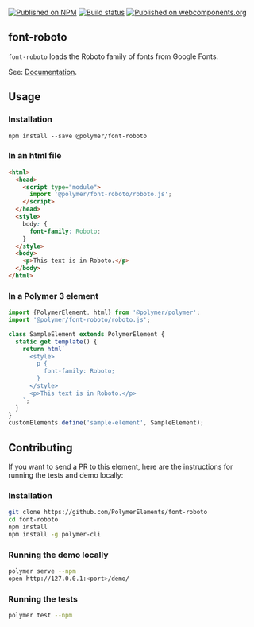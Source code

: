 [![Published on NPM](https://img.shields.io/npm/v/@polymer/font-roboto.svg)](https://www.npmjs.com/package/@polymer/paper-input)
[![Build status](https://travis-ci.org/PolymerElements/font-roboto.svg?branch=master)](https://travis-ci.org/PolymerElements/paper-input)
[![Published on webcomponents.org](https://img.shields.io/badge/webcomponents.org-published-blue.svg)](https://webcomponents.org/element/@polymer/font-roboto)

## font-roboto
`font-roboto` loads the Roboto family of fonts from Google Fonts.

See: [Documentation](https://www.webcomponents.org/element/@polymer/font-roboto).

## Usage

### Installation
```
npm install --save @polymer/font-roboto
```

### In an html file
```html
<html>
  <head>
    <script type="module">
      import '@polymer/font-roboto/roboto.js';
    </script>
  </head>
  <style>
    body: {
      font-family: Roboto;
    }
  </style>
  <body>
    <p>This text is in Roboto.</p>
  </body>
</html>
```

### In a Polymer 3 element
```js
import {PolymerElement, html} from '@polymer/polymer';
import '@polymer/font-roboto/roboto.js';

class SampleElement extends PolymerElement {
  static get template() {
    return html`
      <style>
        p {
          font-family: Roboto;
        }
      </style>
      <p>This text is in Roboto.</p>
    `;
  }
}
customElements.define('sample-element', SampleElement);
```

## Contributing
If you want to send a PR to this element, here are
the instructions for running the tests and demo locally:

### Installation
```sh
git clone https://github.com/PolymerElements/font-roboto
cd font-roboto
npm install
npm install -g polymer-cli
```

### Running the demo locally
```sh
polymer serve --npm
open http://127.0.0.1:<port>/demo/
```

### Running the tests
```sh
polymer test --npm
```
